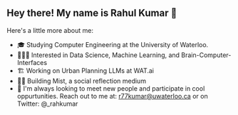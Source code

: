 ## Hey there! My name is Rahul Kumar 👋

Here's a little more about me:

- 🎓 Studying Computer Engineering at the University of Waterloo. 
- 👨🏽‍💻 Interested in Data Science, Machine Learning, and Brain-Computer-Interfaces
- 🏗️ Working on Urban Planning LLMs at WAT.ai
- ✍🏽 Building Mist, a social reflection medium
- 🦾 I'm always looking to meet new people and participate in cool oppurtunities. Reach out to me at: r77kumar@uwaterloo.ca or on Twitter: @_rahkumar
